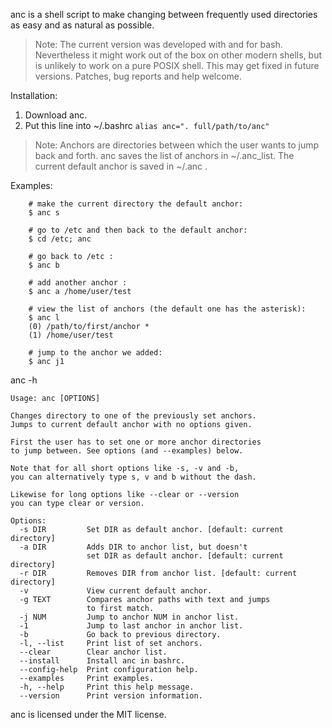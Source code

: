 anc is a shell script to make changing between frequently used directories
as easy and as natural as possible.

> Note: The current version was developed with and for bash. Nevertheless it might work out of the box on other modern shells, but is unlikely to work on a pure POSIX shell. This may get fixed in future versions. Patches, bug reports and help welcome.

Installation:
 1. Download anc.
 2. Put this line into ~/.bashrc 
    ```alias anc=". full/path/to/anc"```

> Note: Anchors are directories between which the user wants to jump back and forth.
anc saves the list of anchors in ~/.anc_list. The current default anchor is saved in ~/.anc .

Examples:
```
    # make the current directory the default anchor:
    $ anc s

    # go to /etc and then back to the default anchor:
    $ cd /etc; anc

    # go back to /etc :
    $ anc b

    # add another anchor :
    $ anc a /home/user/test

    # view the list of anchors (the default one has the asterisk):
    $ anc l
    (0) /path/to/first/anchor *
    (1) /home/user/test

    # jump to the anchor we added:
    $ anc j1
```

anc -h
```
Usage: anc [OPTIONS]

Changes directory to one of the previously set anchors.
Jumps to current default anchor with no options given.

First the user has to set one or more anchor directories
to jump between. See options (and --examples) below.

Note that for all short options like -s, -v and -b,
you can alternatively type s, v and b without the dash.

Likewise for long options like --clear or --version
you can type clear or version.

Options:
  -s DIR         Set DIR as default anchor. [default: current directory]
  -a DIR         Adds DIR to anchor list, but doesn't
                 set DIR as default anchor. [default: current directory]
  -r DIR         Removes DIR from anchor list. [default: current directory]
  -v             View current default anchor.
  -g TEXT        Compares anchor paths with text and jumps
                 to first match.
  -j NUM         Jump to anchor NUM in anchor list.
  -1             Jump to last anchor in anchor list.
  -b             Go back to previous directory.
  -l, --list     Print list of set anchors.
  --clear        Clear anchor list.
  --install      Install anc in bashrc.
  --config-help  Print configuration help.
  --examples     Print examples.
  -h, --help     Print this help message.
  --version      Print version information.
```

anc is licensed under the MIT license.

